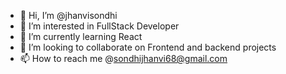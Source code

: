 - 👋 Hi, I’m @jhanvisondhi
- 👀 I’m interested in FullStack Developer
- 🌱 I’m currently learning React
- 💞️ I’m looking to collaborate on Frontend and backend projects
- 📫 How to reach me @sondhijhanvi68@gmail.com

<!---
jhanvisondhi/jhanvisondhi is a ✨ special ✨ repository because its `README.md` (this file) appears on your GitHub profile.
You can click the Preview link to take a look at your changes.
--->
